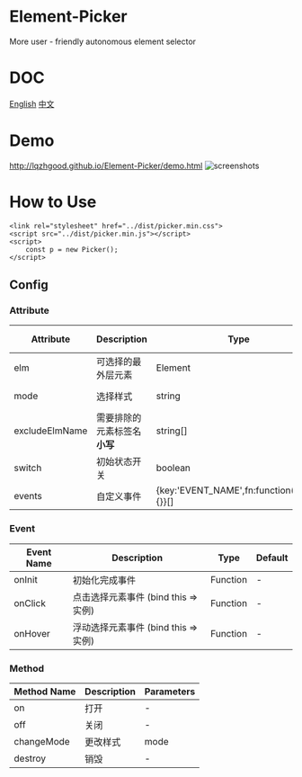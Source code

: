 # Element-Picker
More user - friendly autonomous element selector

# DOC
[English](https://github.com/lqzhgood/Element-Picker)
[中文](https://github.com/lqzhgood/Element-Picker/blob/master/README_CN.MD)

# Demo
http://lqzhgood.github.io/Element-Picker/demo.html
![screenshots](https://lqzh.me/Element-Picker/screenshots.gif)


# How to Use
```
<link rel="stylesheet" href="../dist/picker.min.css">
<script src="../dist/picker.min.js"></script>
<script>
	const p = new Picker();
</script>
```



## Config
### Attribute
| Attribute  | Description  | Type | Accepted Values	 | Default |
| ------------ | ------------ |------------ |------------ |------------ |
| elm  |  可选择的最外层元素 | Element | -  | document.querySelector('body')|
| mode  |  选择样式  | string | 'target' 'cover' | 'target'|
| excludeElmName  |  需要排除的元素标签名 **小写**  | string[] | - | [] |
| switch  |  初始状态开关  | boolean | true false | true |
| events  |  自定义事件 | {key:'EVENT_NAME',fn:function(event){}}[] | -   | [] |

### Event
| Event Name  | Description  | Type |  Default |
| ------------ | ------------ |------------ |------------ |
| onInit  |  初始化完成事件 | Function |  - |
| onClick  |  点击选择元素事件 (bind this =>实例)| Function   | - |
| onHover  |  浮动选择元素事件 (bind this =>实例) | Function    | - |

### Method
| Method Name  | Description  | Parameters |
| ------------ | ------------ |------------ |
| on  |  打开 | - |
| off  |  关闭 | - |
| changeMode  | 更改样式 | mode |
| destroy  |  销毁 | - |
